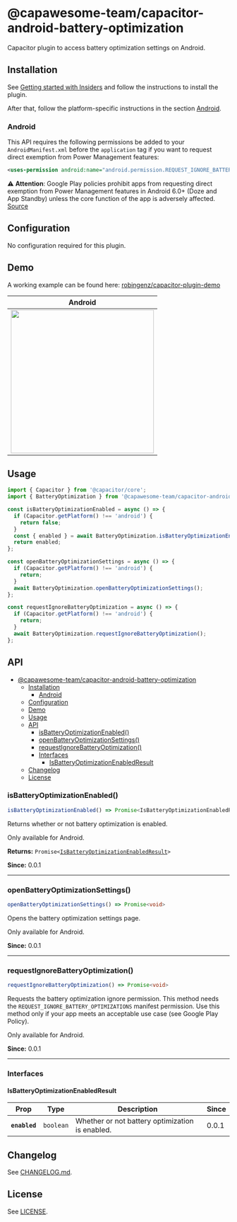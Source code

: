 # @capawesome-team/capacitor-android-battery-optimization

Capacitor plugin to access battery optimization settings on Android. 

## Installation

See [Getting started with Insiders](https://capawesome.io/insiders/getting-started/?plugin=capacitor-android-battery-optimization) and follow the instructions to install the plugin.

After that, follow the platform-specific instructions in the section [Android](#android).

### Android

This API requires the following permissions be added to your `AndroidManifest.xml` before the `application` tag if you want to request direct exemption from Power Management features:

```xml
<uses-permission android:name="android.permission.REQUEST_IGNORE_BATTERY_OPTIMIZATIONS" />
```

⚠️ **Attention**: Google Play policies prohibit apps from requesting direct exemption from Power Management features in Android 6.0+ (Doze and App Standby) unless the core function of the app is adversely affected. [Source](https://developer.android.com/training/monitoring-device-state/doze-standby.html#support_for_other_use_cases)

## Configuration

No configuration required for this plugin.

## Demo

A working example can be found here: [robingenz/capacitor-plugin-demo](https://github.com/robingenz/capacitor-plugin-demo)

| Android                                                                                                                         |
| ------------------------------------------------------------------------------------------------------------------------------- |
| <img src="https://user-images.githubusercontent.com/13857929/188197064-c042a970-f555-40b8-a19d-d05fc2443b5a.gif" width="324" /> |

## Usage

```typescript
import { Capacitor } from '@capacitor/core';
import { BatteryOptimization } from '@capawesome-team/capacitor-android-battery-optimization';

const isBatteryOptimizationEnabled = async () => {
  if (Capacitor.getPlatform() !== 'android') {
    return false;
  }
  const { enabled } = await BatteryOptimization.isBatteryOptimizationEnabled();
  return enabled;
};

const openBatteryOptimizationSettings = async () => {
  if (Capacitor.getPlatform() !== 'android') {
    return;
  }
  await BatteryOptimization.openBatteryOptimizationSettings();
};

const requestIgnoreBatteryOptimization = async () => {
  if (Capacitor.getPlatform() !== 'android') {
    return;
  }
  await BatteryOptimization.requestIgnoreBatteryOptimization();
};
```

## API

<docgen-index>

- [@capawesome-team/capacitor-android-battery-optimization](#capawesome-teamcapacitor-android-battery-optimization)
  - [Installation](#installation)
    - [Android](#android)
  - [Configuration](#configuration)
  - [Demo](#demo)
  - [Usage](#usage)
  - [API](#api)
    - [isBatteryOptimizationEnabled()](#isbatteryoptimizationenabled)
    - [openBatteryOptimizationSettings()](#openbatteryoptimizationsettings)
    - [requestIgnoreBatteryOptimization()](#requestignorebatteryoptimization)
    - [Interfaces](#interfaces)
      - [IsBatteryOptimizationEnabledResult](#isbatteryoptimizationenabledresult)
  - [Changelog](#changelog)
  - [License](#license)

</docgen-index>

<docgen-api>
<!--Update the source file JSDoc comments and rerun docgen to update the docs below-->

### isBatteryOptimizationEnabled()

```typescript
isBatteryOptimizationEnabled() => Promise<IsBatteryOptimizationEnabledResult>
```

Returns whether or not battery optimization is enabled.

Only available for Android.

**Returns:** <code>Promise&lt;<a href="#isbatteryoptimizationenabledresult">IsBatteryOptimizationEnabledResult</a>&gt;</code>

**Since:** 0.0.1

--------------------


### openBatteryOptimizationSettings()

```typescript
openBatteryOptimizationSettings() => Promise<void>
```

Opens the battery optimization settings page.

Only available for Android.

**Since:** 0.0.1

--------------------


### requestIgnoreBatteryOptimization()

```typescript
requestIgnoreBatteryOptimization() => Promise<void>
```

Requests the battery optimization ignore permission.
This method needs the `REQUEST_IGNORE_BATTERY_OPTIMIZATIONS` manifest permission.
Use this method only if your app meets an acceptable use case (see Google Play Policy).

Only available for Android.

**Since:** 0.0.1

--------------------


### Interfaces


#### IsBatteryOptimizationEnabledResult

| Prop          | Type                 | Description                                     | Since |
| ------------- | -------------------- | ----------------------------------------------- | ----- |
| **`enabled`** | <code>boolean</code> | Whether or not battery optimization is enabled. | 0.0.1 |

</docgen-api>

## Changelog

See [CHANGELOG.md](https://github.com/capawesome-team/capacitor-plugins/blob/main/packages/android-battery-optimization/CHANGELOG.md).

## License

See [LICENSE](https://github.com/capawesome-team/capacitor-plugins/blob/main/packages/android-battery-optimization/LICENSE).
